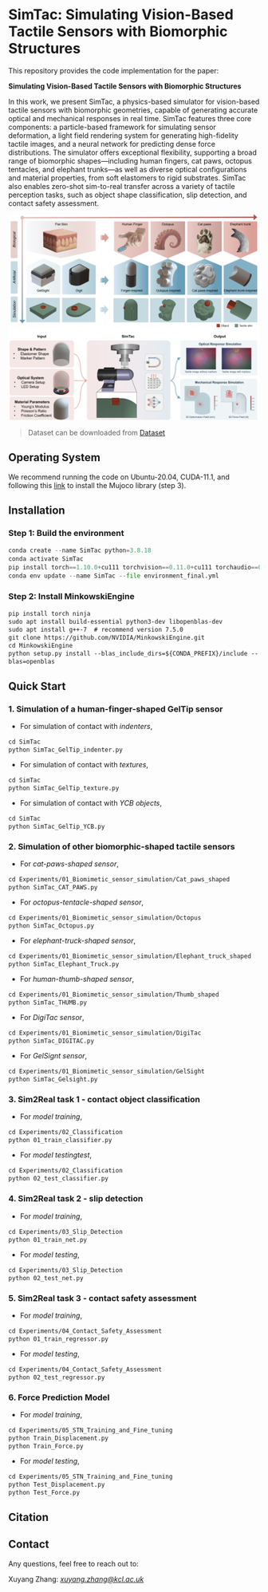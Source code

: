 # SimTac: Simulating Vision-Based Tactile Sensors with Biomorphic Structures

This repository provides the code implementation for the paper:

**Simulating Vision-Based Tactile Sensors with Biomorphic Structures**

In this work, we present SimTac, a physics-based simulator for vision-based tactile sensors with biomorphic geometries, capable of generating accurate optical and mechanical responses in real time. SimTac features three core components: a particle-based framework for simulating sensor deformation, a light field rendering system for generating high-fidelity tactile images, and a neural network for predicting dense force distributions. The simulator offers exceptional flexibility, supporting a broad range of biomorphic shapes—including human fingers, cat paws, octopus tentacles, and elephant trunks—as well as diverse optical configurations and material properties, from soft elastomers to rigid substrates. SimTac also enables zero-shot sim-to-real transfer across a variety of tactile perception tasks, such as object shape classification, slip detection, and contact safety assessment. 

<p align="center">
    <img src="Cover.png" width="700" />
</p>

> Dataset can be downloaded from [Dataset]()

## Operating System
We recommend running the code on Ubuntu-20.04, CUDA-11.1, and following this [link](https://gist.github.com/saratrajput/60b1310fe9d9df664f9983b38b50d5da) to install the Mujoco library (step 3).

## Installation
### Step 1: Build the environment
```python
conda create --name SimTac python=3.8.18
conda activate SimTac
pip install torch==1.10.0+cu111 torchvision==0.11.0+cu111 torchaudio==0.10.0 -f https://download.pytorch.org/whl/torch_stable.html
conda env update --name SimTac --file environment_final.yml
```
### Step 2: Install MinkowskiEngine
```
pip install torch ninja
sudo apt install build-essential python3-dev libopenblas-dev
sudo apt install g++-7  # recommend version 7.5.0
git clone https://github.com/NVIDIA/MinkowskiEngine.git
cd MinkowskiEngine
python setup.py install --blas_include_dirs=${CONDA_PREFIX}/include --blas=openblas
```

## Quick Start
### 1. Simulation of a human-finger-shaped GelTip sensor 
- For simulation of contact with *indenters*,
```
cd SimTac
python SimTac_GelTip_indenter.py
```
- For simulation of contact with *textures*,
```
cd SimTac
python SimTac_GelTip_texture.py
```
- For simulation of contact with *YCB objects*,
```
cd SimTac
python SimTac_GelTip_YCB.py
```

### 2. Simulation of other biomorphic-shaped tactile sensors
- For *cat-paws-shaped sensor*,
```
cd Experiments/01_Biomimetic_sensor_simulation/Cat_paws_shaped
python SimTac_CAT_PAWS.py
```
- For *octopus-tentacle-shaped sensor*,
```
cd Experiments/01_Biomimetic_sensor_simulation/Octopus
python SimTac_Octopus.py
```
- For *elephant-truck-shaped sensor*,
```
cd Experiments/01_Biomimetic_sensor_simulation/Elephant_truck_shaped
python SimTac_Elephant_Truck.py
```
- For *human-thumb-shaped sensor*,
```
cd Experiments/01_Biomimetic_sensor_simulation/Thumb_shaped
python SimTac_THUMB.py
```
- For *DigiTac sensor*,
```
cd Experiments/01_Biomimetic_sensor_simulation/DigiTac
python SimTac_DIGITAC.py
```

- For *GelSignt sensor*,
```
cd Experiments/01_Biomimetic_sensor_simulation/GelSight
python SimTac_Gelsight.py
```
### 3. Sim2Real task 1 - contact object classification
- For *model training*,
```
cd Experiments/02_Classification
python 01_train_classifier.py 
```
- For *model testingtest*,
```
cd Experiments/02_Classification
python 02_test_classifier.py 
```

### 4. Sim2Real task 2 - slip detection
- For *model training*,
```
cd Experiments/03_Slip_Detection
python 01_train_net.py 
```

- For *model testing*,
```
cd Experiments/03_Slip_Detection
python 02_test_net.py 
```

### 5. Sim2Real task 3 - contact safety assessment
- For *model training*,
```
cd Experiments/04_Contact_Safety_Assessment
python 01_train_regressor.py 
```

- For *model testing*,
```
cd Experiments/04_Contact_Safety_Assessment
python 02_test_regressor.py 
```

### 6. Force Prediction Model
- For *model training*,
```
cd Experiments/05_STN_Training_and_Fine_tuning
python Train_Displacement.py 
python Train_Force.py 
```

- For *model testing*,
```
cd Experiments/05_STN_Training_and_Fine_tuning 
python Test_Displacement.py
python Test_Force.py 
```

## Citation

## Contact

Any questions, feel free to reach out to:

Xuyang Zhang: *xuyang.zhang@kcl.ac.uk*

